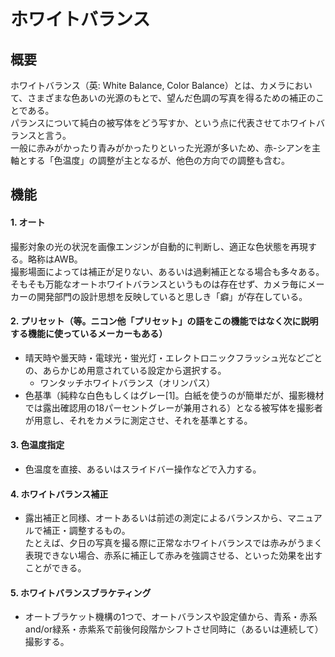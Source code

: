 
# ホワイトバランス

## 概要

ホワイトバランス（英: White Balance, Color Balance）とは、カメラにおいて、さまざまな色あいの光源のもとで、望んだ色調の写真を得るための補正のことである。  
パランスについて純白の被写体をどう写すか、という点に代表させてホワイトバランスと言う。  
一般に赤みがかったり青みがかったりといった光源が多いため、赤-シアンを主軸とする「色温度」の調整が主となるが、他色の方向での調整も含む。


## 機能

#### 1. オート
撮影対象の光の状況を画像エンジンが自動的に判断し、適正な色状態を再現する。略称はAWB。  
撮影場面によっては補正が足りない、あるいは過剰補正となる場合も多々ある。  
そもそも万能なオートホワイトバランスというものは存在せず、カメラ毎にメーカーの開発部門の設計思想を反映していると思しき「癖」が存在している。
#### 2. プリセット（等。ニコン他「プリセット」の語をこの機能ではなく次に説明する機能に使っているメーカーもある）
 - 晴天時や曇天時・電球光・蛍光灯・エレクトロニックフラッシュ光などごとの、あらかじめ用意されている設定から選択する。
    - ワンタッチホワイトバランス（オリンパス）
 - 色基準（純粋な白色もしくはグレー[1]。白紙を使うのが簡単だが、撮影機材では露出確認用の18パーセントグレーが兼用される）となる被写体を撮影者が用意し、それをカメラに測定させ、それを基準とする。

#### 3. 色温度指定
 - 色温度を直接、あるいはスライドバー操作などで入力する。  

#### 4. ホワイトバランス補正
 - 露出補正と同様、オートあるいは前述の測定によるバランスから、マニュアルで補正・調整するもの。  
 たとえば、夕日の写真を撮る際に正常なホワイトバランスでは赤みがうまく表現できない場合、赤系に補正して赤みを強調させる、といった効果を出すことができる。

#### 5. ホワイトバランスブラケティング
 - オートブラケット機構の1つで、オートバランスや設定値から、青系・赤系and/or緑系・赤紫系で前後何段階かシフトさせ同時に（あるいは連続して）撮影する。
